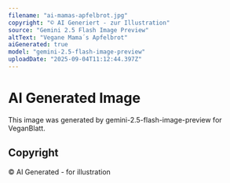 ```yaml
---
filename: "ai-mamas-apfelbrot.jpg"
copyright: "© AI Generiert - zur Illustration"
source: "Gemini 2.5 Flash Image Preview"
altText: "Vegane Mama´s Apfelbrot"
aiGenerated: true
model: "gemini-2.5-flash-image-preview"
uploadDate: "2025-09-04T11:12:44.397Z"
---
```


# AI Generated Image

This image was generated by gemini-2.5-flash-image-preview for VeganBlatt.

## Copyright
© AI Generated - for illustration
